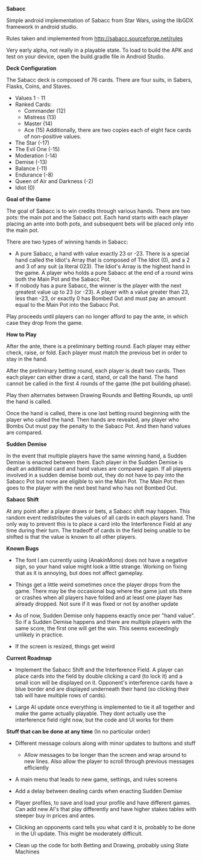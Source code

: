 **Sabacc**

Simple android implementation of Sabacc from Star Wars, using the libGDX framework in android studio.

Rules taken and implemented from http://sabacc.sourceforge.net/rules

Very early alpha, not really in a playable state. To load to build the APK and test on your device, open the build.gradle file in Android Studio.

**Deck Configuration**

The Sabacc deck is composed of 76 cards.
There are four suits, in Sabers, Flasks, Coins, and Staves.
 - Values 1 - 11
 - Ranked Cards:
    - Commander (12)
    - Mistress (13)
    - Master (14)
    - Ace (15)
Additionally, there are two copies each of eight face cards of non-positive values.
 - The Star (-17)
 - The Evil One (-15)
 - Moderation (-14)
 - Demise (-13)
 - Balance (-11)
 - Endurance (-8)
 - Queen of Air and Darkness (-2)
 - Idiot (0)

**Goal of the Game**

The goal of Sabacc is to win credits through various hands. There are two pots: the main pot and the Sabacc pot. Each hand starts with each player placing an ante into both pots, and subsequent bets will be placed only into the main pot.

There are two types of winning hands in Sabacc:
 - A pure Sabacc, a hand with value exactly 23 or -23. There is a special hand called the Idiot's Array that is composed of The Idiot (0), and a 2 and 3 of any suit (a literal 023). The Idiot's Array is the highest hand in the game. A player who holds a pure Sabacc at the end of a round wins both the Main Pot and the Sabacc Pot.
 - If nobody has a pure Sabacc, the winner is the player with the next greatest value up to 23 (or -23). A player with a value greater than 23, less than -23, or exactly 0 has Bombed Out and must pay an amount equal to the Main Pot into the Sabacc Pot.

Play proceeds until players can no longer afford to pay the ante, in which case they drop from the game.

**How to Play**

After the ante, there is a preliminary betting round. Each player may either check, raise, or fold. Each player must match the previous bet in order to stay in the hand.

After the preliminary betting round, each player is dealt two cards. Then each player can either draw a card, stand, or call the hand. The hand cannot be called in the first 4 rounds of the game (the pot building phase).

Play then alternates between Drawing Rounds and Betting Rounds, up until the hand is called.

Once the hand is called, there is one last betting round beginning with the player who called the hand. Then hands are revealed, any player who Bombs Out must pay the penalty to the Sabacc Pot. And then hand values are compared.

**Sudden Demise**

In the event that multiple players have the same winning hand, a Sudden Demise is enacted between them. Each player in the Sudden Demise is dealt an additional card and hand values are compared again. If all players involved in a sudden demise bomb out, they do not have to pay into the Sabacc Pot but none are eligible to win the Main Pot. The Main Pot then goes to the player with the next best hand who has not Bombed Out.

**Sabacc Shift**

At any point after a player draws or bets, a Sabacc shift may happen. This random event redistributes the values of all cards in each players hand. The only way to prevent this is to place a card into the Interference Field at any time during their turn. The tradeoff of cards in the field being unable to be shifted is that the value is known to all other players.

**Known Bugs**

 - The font I am currently using (AnakinMono) does not have a negative sign, so your hand value might look a little strange. Working on fixing that as it is annoying, but does not affect gameplay.

 - Things get a little weird sometimes once the player drops from the game. There may be the occasional bug where the game just sits there or crashes when all players have folded and at least one player has already dropped. Not sure if it was fixed or not by another update

 - As of now, Sudden Demise only happens exactly once per "hand value". So if a Sudden Demise happens and there are multiple players with the same score, the first one will get the win. This seems exceedingly unlikely in practice.

 - If the screen is resized, things get weird

**Current Roadmap**

 - Implement the Sabacc Shift and the Interference Field. A player can place cards into the field by double clicking a card (to lock it) and a small icon will be displayed on it. Opponent's interference cards have a blue border and are displayed underneath their hand (so clicking their tab will have multiple rows of cards).

 - Large AI update once everything is implemented to tie it all together and make the game actually playable. They dont actually use the interference field right now, but the code and UI works for them

**Stuff that can be done at any time**
 (In no particular order)

 - Different message colours along with minor updates to buttons and stuff

    - Allow messages to be longer than the screen and wrap around to new lines. Also allow the player to scroll through previous messages efficiently

 - A main menu that leads to new game, settings, and rules screens

 - Add a delay between dealing cards when enacting Sudden Demise

 - Player profiles, to save and load your profile and have different games. Can add new AI's that play differently and have higher stakes tables with steeper buy in prices and antes.

 - Clicking an opponents card tells you what card it is, probably to be done in the UI update. This might be moderately difficult.

 - Clean up the code for both Betting and Drawing, probably using State Machines